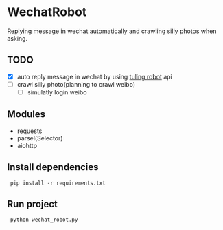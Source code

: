 # WechatRobot
 Replying message in wechat automatically and crawling silly photos when asking.

## TODO
 - [x] auto reply message in wechat by using [tuling robot]('http://www.tuling123.com/') api
 - [ ] crawl silly photo(planning to crawl weibo)
   - [ ] simulatly login weibo

## Modules
 - requests
 - parsel(Selector)
 - aiohttp

## Install dependencies
```
 pip install -r requirements.txt
```

## Run project 
```
 python wechat_robot.py
```